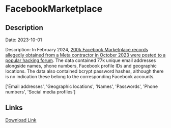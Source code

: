 # FacebookMarketplace

## Description

Date: 2023-10-01

Description:
In February 2024, <a href="https://www.bleepingcomputer.com/news/security/200-000-facebook-marketplace-user-records-leaked-on-hacking-forum/" target="_blank" rel="noopener">200k Facebook Marketplace records allegedly obtained from a Meta contractor in October 2023 were posted to a popular hacking forum</a>. The data contained 77k unique email addresses alongside names, phone numbers, Facebook profile IDs and geographic locations. The data also contained bcrypt password hashes, although there is no indication these belong to the corresponding Facebook accounts.


['Email addresses', 'Geographic locations', 'Names', 'Passwords', 'Phone numbers', 'Social media profiles']

## Links

[Download Link](https://link-to.net/1229997/700.7746713494777/dynamic/?r=aHR0cHM6Ly93d3cubWVkaWFmaXJlLmNvbS92aWV3L2luTXA2Z1FqSFdnZ0RTTy9mYWNlYm9vay5jb20vZmlsZQ==)